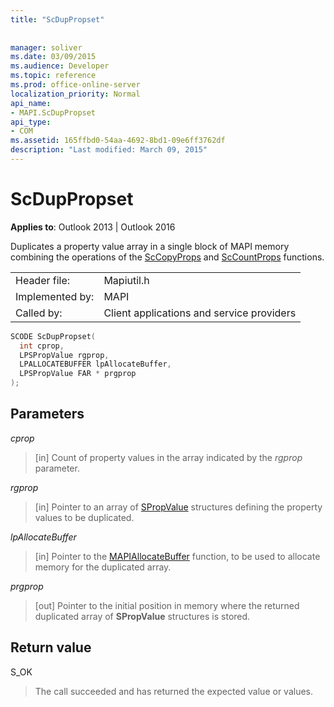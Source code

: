 ```yaml
---
title: "ScDupPropset"
 
 
manager: soliver
ms.date: 03/09/2015
ms.audience: Developer
ms.topic: reference
ms.prod: office-online-server
localization_priority: Normal
api_name:
- MAPI.ScDupPropset
api_type:
- COM
ms.assetid: 165ffbd0-54aa-4692-8bd1-09e6ff3762df
description: "Last modified: March 09, 2015"
---
```


# ScDupPropset

  
  
**Applies to**: Outlook 2013 | Outlook 2016 
  
Duplicates a property value array in a single block of MAPI memory combining the operations of the [ScCopyProps](sccopyprops.md) and [ScCountProps](sccountprops.md) functions. 
  
|||
|:-----|:-----|
|Header file:  <br/> |Mapiutil.h  <br/> |
|Implemented by:  <br/> |MAPI  <br/> |
|Called by:  <br/> |Client applications and service providers  <br/> |
   
```cpp
SCODE ScDupPropset(
  int cprop,
  LPSPropValue rgprop,
  LPALLOCATEBUFFER lpAllocateBuffer,
  LPSPropValue FAR * prgprop
);
```

## Parameters

 _cprop_
  
> [in] Count of property values in the array indicated by the  _rgprop_ parameter. 
    
 _rgprop_
  
> [in] Pointer to an array of [SPropValue](spropvalue.md) structures defining the property values to be duplicated. 
    
 _lpAllocateBuffer_
  
> [in] Pointer to the [MAPIAllocateBuffer](mapiallocatebuffer.md) function, to be used to allocate memory for the duplicated array. 
    
 _prgprop_
  
> [out] Pointer to the initial position in memory where the returned duplicated array of **SPropValue** structures is stored. 
    
## Return value

S_OK 
  
> The call succeeded and has returned the expected value or values.
    

